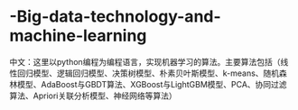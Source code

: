 # -Big-data-technology-and-machine-learning


中文：这里以python编程为编程语言，实现机器学习的算法。主要算法包括（线性回归模型、逻辑回归模型、决策树模型、朴素贝叶斯模型、k-means、随机森林模型、AdaBoost与GBDT算法、XGBoost与LightGBM模型、PCA、协同过滤算法、Apriori关联分析模型、神经网络等算法）
